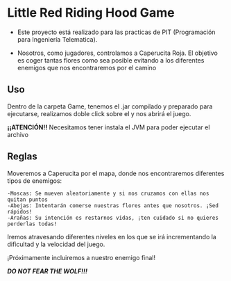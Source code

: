 # Little Red Riding Hood Game

- Este proyecto está realizado para las practicas de PIT (Programación para Ingeniería Telematica).

- Nosotros, como jugadores, controlamos a Caperucita Roja. El objetivo es coger tantas flores como sea posible evitando a los diferentes enemigos que nos encontraremos por el camino

## Uso

Dentro de la carpeta Game, tenemos el .jar compilado y preparado para ejecutarse, realizamos doble click sobre el y nos abrirá el juego.

**¡¡ATENCIÓN!!**
Necesitamos tener instala el JVM para poder ejecutar el archivo

## Reglas

Moveremos a Caperucita por el mapa, donde nos encontraremos diferentes tipos de enemigos:

	-Moscas: Se mueven aleatoriamente y si nos cruzamos con ellas nos quitan puntos
	-Abejas: Intentarán comerse nuestras flores antes que nosotros. ¡Sed rápidos!
	-Arañas: Su intención es restarnos vidas, ¡ten cuidado si no quieres perderlas todas!

Iremos atravesando diferentes niveles en los que se irá incrementando la dificultad y la velocidad del juego.

¡Próximamente incluiremos a nuestro enemigo final!

***DO NOT FEAR THE WOLF!!!***

